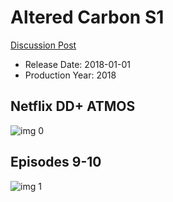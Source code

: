 # Altered Carbon S1

[Discussion Post](https://www.avsforum.com/threads/bass-eq-for-filtered-movies.2995212/post-56816638)

* Release Date: 2018-01-01
* Production Year: 2018

## Netflix DD+ ATMOS

![img 0](https://i.imgur.com/cMuMvcQ.jpg)

## Episodes 9-10

![img 1](https://i.imgur.com/Ky1frYU.jpg)

